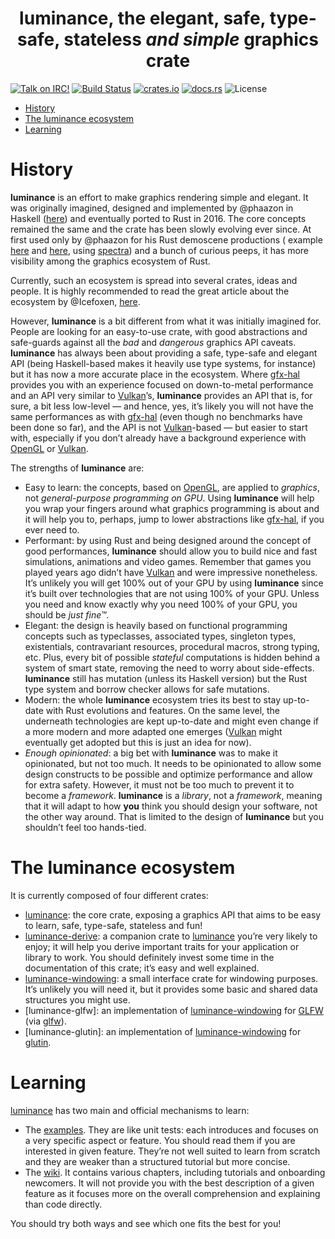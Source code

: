 <h1 align=center>
  <b>luminance</b>, the elegant, safe, type-safe, stateless <i>and simple</i> graphics crate
</h1>

[![Talk on IRC!](https://img.shields.io/badge/chat-%23luminance%40irc.freenode.net-blueviolet)](https://webchat.freenode.net)
[![Build Status](https://travis-ci.org/phaazon/luminance-rs.svg?branch=master)](https://travis-ci.org/phaazon/luminance-rs)
[![crates.io](https://img.shields.io/crates/v/luminance.svg)](https://crates.io/crates/luminance)
[![docs.rs](https://docs.rs/luminance/badge.svg)](https://docs.rs/luminance/)
![License](https://img.shields.io/badge/license-BSD3-blue.svg?style=flat)


<!-- vim-markdown-toc GFM -->

* [History](#history)
* [The luminance ecosystem](#the-luminance-ecosystem)
* [Learning](#learning)

<!-- vim-markdown-toc -->

# History

**luminance** is an effort to make graphics rendering simple and elegant. It was originally imagined,
designed and implemented by @phaazon in Haskell ([here](https://hackage.haskell.org/package/luminance))
and eventually ported to Rust in 2016. The core concepts remained the same and the crate has been
slowly evolving ever since. At first used only by @phaazon for his Rust demoscene productions (
example [here](https://github.com/phaazon/celeri-remoulade) and
[here](https://github.com/phaazon/outline-2017-invitro), using
[spectra](https://crates.io/crates/spectra)) and a bunch of curious peeps, it has more visibility
among the graphics ecosystem of Rust.

Currently, such an ecosystem is spread into several crates, ideas and people. It is highly
recommended to read the great article about the ecosystem by @Icefoxen, [here](https://wiki.alopex.li/AGuideToRustGraphicsLibraries2019).

However, **luminance** is a bit different from what it was initially imagined for. People are
looking for an easy-to-use crate, with good abstractions and safe-guards against all the _bad_ and
_dangerous_ graphics API caveats. **luminance** has always been about providing a safe, type-safe
and elegant API (being Haskell-based makes it heavily use type systems, for instance) but it has
now a more accurate place in the ecosystem. Where [gfx-hal] provides you with an experience focused
on down-to-metal performance and an API very similar to [Vulkan]’s, **luminance** provides an API
that is, for sure, a bit less low-level — and hence, yes, it’s likely you will not have the same
performances as with [gfx-hal] (even though no benchmarks have been done so far), and the API is not
[Vulkan]-based — but easier to start with, especially if you don’t already have a background
experience with [OpenGL] or [Vulkan].

The strengths of **luminance** are:

  - Easy to learn: the concepts, based on [OpenGL], are applied to _graphics_, not _general-purpose
    programming on GPU_. Using **luminance** will help you wrap your fingers around what graphics
		programming is about and it will help you to, perhaps, jump to lower abstractions like
		[gfx-hal], if you ever need to.
  - Performant: by using Rust and being designed around the concept of good performances,
    **luminance** should allow you to build nice and fast simulations, animations and video games.
    Remember that games you played years ago didn’t have [Vulkan] and were impressive nonetheless.
		It’s unlikely you will get 100% out of your GPU by using **luminance** since it’s built over
		technologies that are not using 100% of your GPU. Unless you need and know exactly why you need
		100% of your GPU, you should be _just fine™_.
  - Elegant: the design is heavily based on functional programming concepts such as typeclasses,
		associated types, singleton types, existentials, contravariant resources, procedural macros,
		strong typing, etc. Plus, every bit of possible _stateful_ computations is hidden behind a
    system of smart state, removing the need to worry about side-effects. **luminance** still has
    mutation (unless its Haskell version) but the Rust type system and borrow checker allows for
    safe mutations.
  - Modern: the whole **luminance** ecosystem tries its best to stay up-to-date with Rust evolutions
    and features. On the same level, the underneath technologies are kept up-to-date and might even
    change if a more modern and more adapted one emerges ([Vulkan] might eventually get adopted but
    this is just an idea for now).
  - _Enough opinionated_: a big bet with **luminance** was to make it opinionated, but not too much.
    It needs to be opinionated to allow some design constructs to be possible and optimize
    performance and allow for extra safety. However, it must not be too much to prevent it to become
    a _framework_. **luminance** is a _library_, not a _framework_, meaning that it will adapt to
   	how **you** think you should design your software, not the other way around. That is limited to
    the design of **luminance** but you shouldn’t feel too hands-tied.

# The luminance ecosystem

It is currently composed of four different crates:

  - [luminance]: the core crate, exposing a graphics API that aims to be easy to learn, safe,
    type-safe, stateless and fun!
  - [luminance-derive]: a companion crate to [luminance] you’re very likely to enjoy; it will help
    you derive important traits for your application or library to work. You should definitely
    invest some time in the documentation of this crate; it’s easy and well explained.
  - [luminance-windowing]: a small interface crate for windowing purposes. It’s unlikely you will
    need it, but it provides some basic and shared data structures you might use.
  - [luminance-glfw]: an implementation of [luminance-windowing] for [GLFW](https://www.glfw.org)
    (via [glfw](https://crates.io/crates/glfw)).
  - [luminance-glutin]: an implementation of [luminance-windowing] for [glutin].

# Learning

[luminance] has two main and official mechanisms to learn:

  - The [examples](luminance/examples). They are like unit tests: each introduces and focuses on a
    very specific aspect or feature. You should read them if you are interested in given feature.
    They’re not well suited to learn from scratch and they are weaker than a structured tutorial but
    more concise.
  - The [wiki](https://github.com/phaazon/luminance-rs/wiki). It contains various chapters,
    including tutorials and onboarding newcomers. It will not provide you with the best description
    of a given feature as it focuses more on the overall comprehension and explaining than code
    directly.

You should try both ways and see which one fits the best for you!

[luminance]: ./luminance
[luminance-derive]: ./luminance-derive
[luminance-windowing]: ./luminance-windowing
[glutin]: https://crates.io/crates/glutin
[gfx-hal]: https://crates.io/crates/gfx-hal
[Vulkan]: https://www.khronos.org/vulkan
[Opengl]: https://www.khronos.org/opengl
